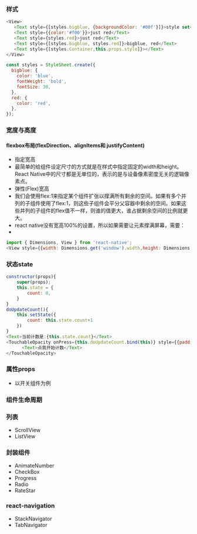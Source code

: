 ### 样式
```js
<View>
   <Text style={[styles.bigblue, {backgroundColor: '#00f'}]}>style set</Text>
   <Text style={{color:'#f00'}}>just red</Text>
   <Text style={styles.red}>just red</Text>
   <Text style={[styles.bigblue, styles.red]}>bigblue, red</Text>
   <Text style={[styles.Container,this.props.style]}></Text>
</View>

const styles = StyleSheet.create({
  bigblue: {
    color: 'blue',
    fontWeight: 'bold',
    fontSize: 30,
  },
  red: {
    color: 'red',
  },
});
```

### 宽度与高度
#### flexbox布局(flexDirection、alignItems和 justifyContent)
* 指定宽高
 * 最简单的给组件设定尺寸的方式就是在样式中指定固定的width和height。React Native中的尺寸都是无单位的，表示的是与设备像素密度无关的逻辑像素点。
* 弹性(Flex)宽高
 * 我们会使用flex:1来指定某个组件扩张以撑满所有剩余的空间。如果有多个并列的子组件使用了flex:1，则这些子组件会平分父容器中剩余的空间。如果这些并列的子组件的flex值不一样，则谁的值更大，谁占据剩余空间的比例就更大。
* react native没有宽高100%的设置，所以如果需要让元素撑满屏幕，需要：
 * 
 ```js
import { Dimensions, View } from 'react-native';
<View style={{width: Dimensions.get('window').width,height: Dimensions.get('window').height}} />
```

### 状态state
```js
constructor(props){
    super(props);
    this.state = {
        count: 0,
    }
}
doUpdateCount(){
    this.setState({
        count: this.state.count+1
    })
}
<Text>当前计数是:{this.state.count}</Text>
<TouchableOpacity onPress={this.doUpdateCount.bind(this)} style={{padding: 5,backgroundColor: '#ccc'}}>
      <Text>点我开始计数</Text>
</TouchableOpacity>
```

### 属性props 
* 以开关组件为例

### 组件生命周期

### 列表
* ScrollView
* ListView

### 封装组件
- AnimateNumber
- CheckBox
- Progress
- Radio
- RateStar

### react-navigation
- StackNavigator
- TabNavigator